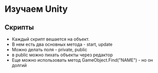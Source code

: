 # Изучаем Unity

## Скрипты

* Каждый скрипт вешается на объект.
* В нем есть два основных метода - start, update
* Можно делать поля - private, public
* в public можно пихать объекты через редактор
* Еще можно использовать метод GameObject.Find("NAME") - но он долгий

